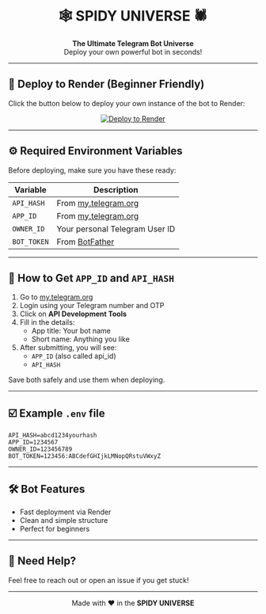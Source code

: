 <h1 align="center" style="font-family: 'Comic'Comic
  MS', cursive;">
  🕸️ SPIDY UNIVERSE 🕷️
</h1>

<p align="center">
  <b>The Ultimate Telegram Bot Universe</b>  
  <br>
  Deploy your own powerful bot in seconds!
</p>

---

## 🚀 Deploy to Render (Beginner Friendly)

Click the button below to deploy your own instance of the bot to Render:

<p align="center">
  <a href="https://render.com/deploy?repo=https://github.com/popeye68/bulk-loader">
    <img src="https://render.com/images/deploy-to-render-button.svg" alt="Deploy to Render"/>
  </a>
</p>

---

## ⚙️ Required Environment Variables

Before deploying, make sure you have these ready:

| Variable     | Description                                      |
|--------------|--------------------------------------------------|
| `API_HASH`   | From [my.telegram.org](https://my.telegram.org)  |
| `APP_ID`     | From [my.telegram.org](https://my.telegram.org)  |
| `OWNER_ID`   | Your personal Telegram User ID                   |
| `BOT_TOKEN`  | From [BotFather](https://t.me/BotFather)         |

---

## 🔑 How to Get `APP_ID` and `API_HASH`

1. Go to [my.telegram.org](https://my.telegram.org)
2. Login using your Telegram number and OTP
3. Click on **API Development Tools**
4. Fill in the details:
   - App title: Your bot name
   - Short name: Anything you like
5. After submitting, you will see:
   - `APP_ID` (also called api_id)
   - `API_HASH`

Save both safely and use them when deploying.

---

## ☑️ Example `.env` file

```env
API_HASH=abcd1234yourhash
APP_ID=1234567
OWNER_ID=123456789
BOT_TOKEN=123456:ABCdefGHIjkLMNopQRstuVWxyZ
```

---

## 🛠 Bot Features

- Fast deployment via Render
- Clean and simple structure
- Perfect for beginners

---

## 🧠 Need Help?

Feel free to reach out or open an issue if you get stuck!

---

<p align="center">
  Made with ❤️ in the <b>SPIDY UNIVERSE</b>
</p>
